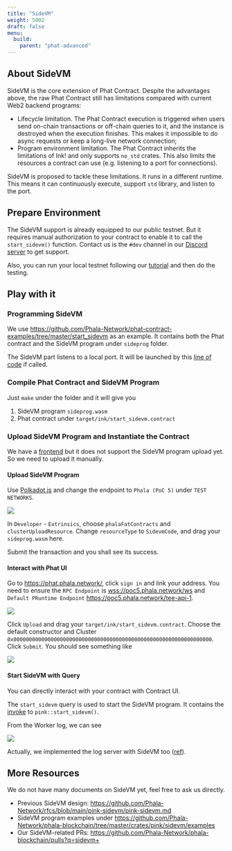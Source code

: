 ```yaml
---
title: "SideVM"
weight: 5002
draft: false
menu:
  build:
    parent: "phat-advanced"
---
```


## About SideVM

SideVM is the core extension of Phat Contract. Despite the advantages above, the raw Phat Contract still has limitations compared with current Web2 backend programs:

- Lifecycle limitation. The Phat Contract execution is triggered when users send on-chain transactions or off-chain queries to it, and the instance is destroyed when the execution finishes. This makes it impossible to do async requests or keep a long-live network connection;
- Program environment limitation. The Phat Contract inherits the limitations of Ink! and only supports `no_std` crates. This also limits the resources a contract can use (e.g. listening to a port for connections).

SideVM is proposed to tackle these limitations. It runs in a different runtime. This means it can continuously execute, support `std` library, and listen to the port.


## Prepare Environment

The SideVM support is already equipped to our public testnet. But it requires manual authorization to your contract to enable it to call the `start_sidevm()` function. Contact us is the `#dev` channel in our [Discord server](https://discord.gg/phala) to get support.

<!-- TODO.shelven -->
Also, you can run your local testnet following our [tutorial](xxx) and then do the testing.

## Play with it

### Programming SideVM

We use <https://github.com/Phala-Network/phat-contract-examples/tree/master/start_sidevm> as an example. It contains both the Phat contract and the SideVM program under `sideprog` folder.

The SideVM part listens to a local port. It will be launched by this [line of code](https://github.com/Phala-Network/phat-contract-examples/blob/master/start_sidevm/lib.rs#L29) if called.


### Compile Phat Contract and SideVM Program

Just `make` under the folder and it will give you
1. SideVM program `sideprog.wasm`
2. Phat contract under `target/ink/start_sidevm.contract`

### Upload SideVM Program and Instantiate the Contract

We have a [frontend](https://phat.phala.network/) but it does not support the SideVM program upload yet. So we need to upload it manually.

#### Upload SideVM Program

Use [Polkadot.js](https://polkadot.js.org/apps/) and change the endpoint to `Phala (PoC 5)` under `TEST NETWORKS`.

![](https://i.imgur.com/gerZoKj.png)

In `Developer` - `Extrinsics`, choose `phalaFatContracts` and `clusterUploadResource`. Change `resourceType` to `SidevmCode`, and drag your `sideprog.wasm` here.

Submit the transaction and you shall see its success.

#### Interact with Phat UI

Go to <https://phat.phala.network/>, click `sign in` and link your address. You need to ensure the `RPC Endpoint` is <wss://poc5.phala.network/ws> and `Default PRuntime Endpoint` <https://poc5.phala.network/tee-api-1>.

![](https://i.imgur.com/P3X0YVo.png)

Click `Upload` and drag your `target/ink/start_sidevm.contract`. Choose the default constructor and Cluster `0x0000000000000000000000000000000000000000000000000000000000000000`. Click `Submit`. You should see something like

![](https://i.imgur.com/M8PoeTO.png)

#### Start SideVM with Query

You can directly interact with your contract with Contract UI.

The `start_sidevm` query is used to start the SideVM program. It contains the [invoke](https://github.com/Phala-Network/phat-contract-examples/blob/master/start_sidevm/lib.rs#L29) to `pink::start_sidevm()`.

From the Worker log, we can see

![](https://i.imgur.com/DWjOeyh.png)

Actually, we implemented the log server with SideVM too ([ref](https://github.com/Phala-Network/phala-blockchain/pull/855)).

## More Resources

We do not have many documents on SideVM yet, feel free to ask us directly.

- Previous SideVM design: <https://github.com/Phala-Network/rfcs/blob/main/pink-sidevm/pink-sidevm.md>
- SideVM program examples under <https://github.com/Phala-Network/phala-blockchain/tree/master/crates/pink/sidevm/examples>
- Our SideVM-related PRs: <https://github.com/Phala-Network/phala-blockchain/pulls?q=sidevm+>
